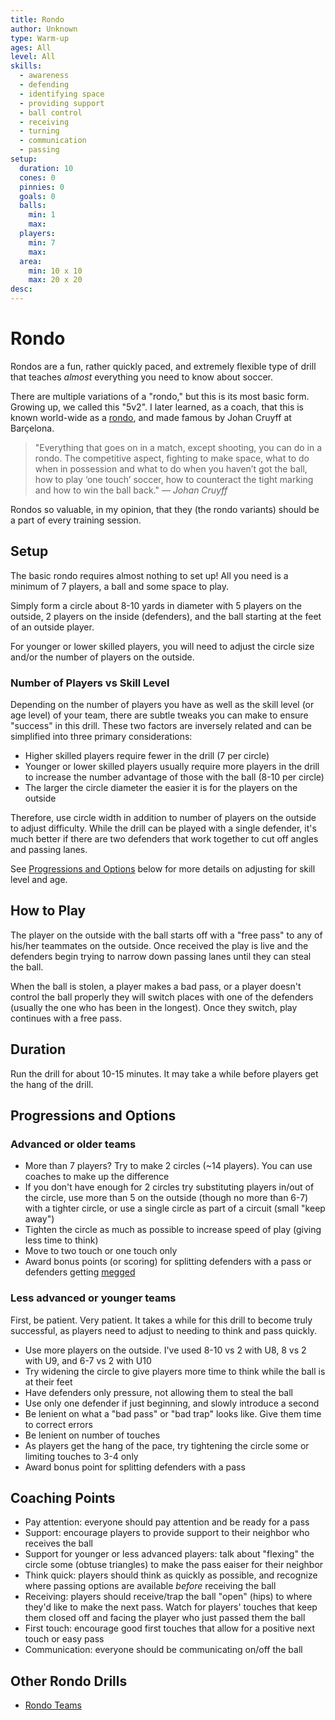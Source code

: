 ```yaml
---
title: Rondo
author: Unknown
type: Warm-up
ages: All
level: All
skills:
  - awareness
  - defending
  - identifying space
  - providing support
  - ball control
  - receiving
  - turning
  - communication
  - passing
setup:
  duration: 10
  cones: 0
  pinnies: 0
  goals: 0
  balls:
    min: 1
    max:
  players:
    min: 7
    max:
  area:
    min: 10 x 10
    max: 20 x 20
desc:
---
```


# Rondo

Rondos are a fun, rather quickly paced, and extremely flexible type of drill that teaches _almost_ everything you need to know about soccer.

There are multiple variations of a "rondo," but this is its most basic form. Growing up, we called this "5v2". I later learned, as a coach, that this is known world-wide as a [rondo](https://en.wikipedia.org/wiki/Rondo_(game)), and made famous by Johan Cruyff at Barçelona.

> "Everything that goes on in a match, except shooting, you can do in a rondo. The competitive aspect, fighting to make space, what to do when in possession and what to do when you haven’t got the ball, how to play ‘one touch’ soccer, how to counteract the tight marking and how to win the ball back."
> — <cite>Johan Cruyff</cite>

Rondos so valuable, in my opinion, that they (the rondo variants) should be a part of every training session.

## Setup

The basic rondo requires almost nothing to set up! All you need is a minimum of 7 players, a ball and some space to play.

Simply form a circle about 8-10 yards in diameter with 5 players on the outside, 2 players on the inside (defenders), and the ball starting at the feet of an outside player.

For younger or lower skilled players, you will need to adjust the circle size and/or the number of players on the outside.

### Number of Players vs Skill Level ###

Depending on the number of players you have as well as the skill level (or age level) of your team, there are subtle tweaks you can make to ensure "success" in this drill. These two factors are inversely related and can be simplified into three primary considerations:

- Higher skilled players require fewer in the drill (7 per circle)
- Younger or lower skilled players usually require more players in the drill to increase the number advantage of those with the ball (8-10 per circle)
- The larger the circle diameter the easier it is for the players on the outside

Therefore, use circle width in addition to number of players on the outside to adjust difficulty. While the drill can be played with a single defender, it's much better if there are two defenders that work together to cut off angles and passing lanes.

See [Progressions and Options](#progressions-and-options) below for more details on adjusting for skill level and age.

## How to Play

The player on the outside with the ball starts off with a "free pass" to any of his/her teammates on the outside. Once received the play is live and the defenders begin trying to narrow down passing lanes until they can steal the ball.

When the ball is stolen, a player makes a bad pass, or a player doesn't control the ball properly they will switch places with one of the defenders (usually the one who has been in the longest). Once they switch, play continues with a free pass.

## Duration

Run the drill for about 10-15 minutes. It may take a while before players get the hang of the drill.

## Progressions and Options

### Advanced or older teams

- More than 7 players? Try to make 2 circles (~14 players). You can use coaches to make up the difference
- If you don't have enough for 2 circles try substituting players in/out of the circle, use more than 5 on the outside (though no more than 6-7) with a tighter circle, or use a single circle as part of a circuit (small "keep away")
- Tighten the circle as much as possible to increase speed of play (giving less time to think)
- Move to two touch or one touch only
- Award bonus points (or scoring) for splitting defenders with a pass or defenders getting [megged](https://en.wikipedia.org/wiki/Nutmeg_(association_football))

### Less advanced or younger teams

First, be patient. Very patient. It takes a while for this drill to become truly successful, as players need to adjust to needing to think and pass quickly.

- Use more players on the outside. I've used 8-10 vs 2 with U8, 8 vs 2 with U9, and 6-7 vs 2 with U10
- Try widening the circle to give players more time to think while the ball is at their feet
- Have defenders only pressure, not allowing them to steal the ball
- Use only one defender if just beginning, and slowly introduce a second
- Be lenient on what a "bad pass" or "bad trap" looks like. Give them time to correct errors
- Be lenient on number of touches
- As players get the hang of the pace, try tightening the circle some or limiting touches to 3-4 only
- Award bonus point for splitting defenders with a pass

## Coaching Points

- Pay attention: everyone should pay attention and be ready for a pass
- Support: encourage players to provide support to their neighbor who receives the ball
- Support for younger or less advanced players: talk about "flexing" the circle some (obtuse triangles) to make the pass eaiser for their neighbor
- Think quick: players should think as quickly as possible, and recognize where passing options are available *before* receiving the ball
- Receiving: players should receive/trap the ball "open" (hips) to where they'd like to make the next pass. Watch for players' touches that keep them closed off and facing the player who just passed them the ball
- First touch: encourage good first touches that allow for a positive next touch or easy pass
- Communication: everyone should be communicating on/off the ball

## Other Rondo Drills

- [Rondo Teams](rondo-teams.md)
